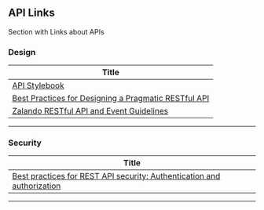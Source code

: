 ## API Links

Section with Links about APIs


### Design
| **Title**  |
|---|
|[API Stylebook]|
|[Best Practices for Designing a Pragmatic RESTful API]|
|[Zalando RESTful API and Event Guidelines]| 
------------



### Security
| **Title**  |
|---|
|[Best practices for REST API security: Authentication and authorization]|
------------



[comment]: # (Design)
[API Stylebook]: <http://apistylebook.com/>

[Best Practices for Designing a Pragmatic RESTful API]: <https://www.vinaysahni.com/best-practices-for-a-pragmatic-restful-api>

[Zalando RESTful API and Event Guidelines]: <https://opensource.zalando.com/restful-api-guidelines/#_zalando_restful_api_and_event_guidelines>



[comment]: # (Security)
[Best practices for REST API security: Authentication and authorization]: <https://stackoverflow.blog/2021/10/06/best-practices-for-authentication-and-authorization-for-rest-apis/>
